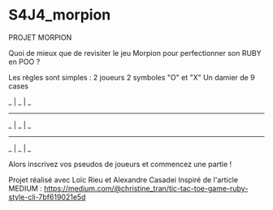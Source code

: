 # S4J4_morpion

PROJET MORPION

Quoi de mieux que de revisiter le jeu Morpion pour perfectionner son RUBY en POO ?

Les règles sont simples : 2 joueurs 2 symboles "O" et "X" Un damier de 9 cases

  _ | _ | _
  _________
  _ | _ | _
  _________
  _ | _ | _

Alors inscrivez vos pseudos de joueurs et commencez une partie !

Projet réalisé avec Loïc Rieu et Alexandre Casadei Inspiré de l'article MEDIUM : https://medium.com/@christine_tran/tic-tac-toe-game-ruby-style-cli-7bf619021e5d
